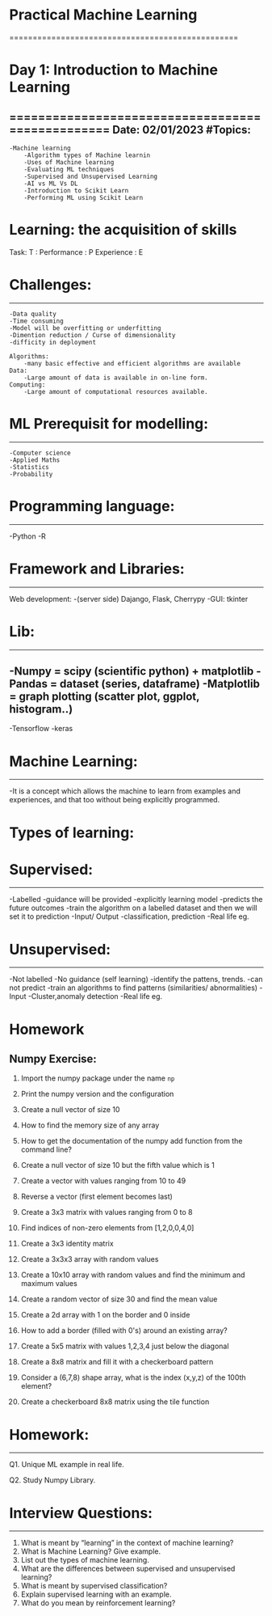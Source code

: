 # Practical Machine Learning 
=================================================
# Day 1: Introduction to Machine Learning
=================================================
Date: 02/01/2023
#Topics:
------------------
	-Machine learning
		-Algorithm types of Machine learnin
		-Uses of Machine learning 
		-Evaluating ML techniques 			
		-Supervised and Unsupervised Learning 
		-AI vs ML Vs DL
		-Introduction to Scikit Learn 
		-Performing ML using Scikit Learn 


# Learning: the acquisition of skills

   Task: T :
   Performance : P
   Experience : E

# Challenges:
-----------------

    -Data quality
    -Time consuming
    -Model will be overfitting or underfitting
    -Dimention reduction / Curse of dimensionality
    -difficity in deployment

    Algorithms: 
        -many basic effective and efficient algorithms are available
    Data:
        -Large amount of data is available in on-line form.
    Computing:
        -Large amount of computational resources available.

# ML Prerequisit for modelling:
------------------------------
    -Computer science
    -Applied Maths
    -Statistics
    -Probability

# Programming language:
------------------------
  -Python
  -R

# Framework and Libraries:
-------------------------
  Web development:
  -(server side) Dajango, Flask, Cherrypy
  -GUI: tkinter

# Lib:
------
  -Numpy = scipy (scientific python) + matplotlib
  -Pandas = dataset (series, dataframe)
  -Matplotlib = graph plotting (scatter plot, ggplot, histogram..)
  --------------
  -Tensorflow
  -keras


# Machine Learning: 
-----------------
  -It is a concept which allows the machine to learn from examples 
  and experiences, and that too without being explicitly programmed.

# Types of learning:

# Supervised:
-----------------
  -Labelled
  -guidance will be provided
  -explicitly learning model
  -predicts the future outcomes
  -train the algorithm on a labelled dataset 
  and then we will set it to prediction
  -Input/ Output
  -classification, prediction
  -Real life eg.

# Unsupervised:
------------------------
  -Not labelled
  -No guidance (self learning)
  -identify the pattens, trends.
  -can not predict 
  -train an algorithms to find patterns
  (similarities/ abnormalities)
  -Input
  -Cluster,anomaly detection
  -Real life eg.


# Homework 

## Numpy Exercise:

 1. Import the numpy package under the name `np` 

 2. Print the numpy version and the configuration 

 3. Create a null vector of size 10 

 4. How to find the memory size of any array 

 5. How to get the documentation of the numpy add function from the command line? 

 6. Create a null vector of size 10 but the fifth value which is 1 

 7. Create a vector with values ranging from 10 to 49 

 8. Reverse a vector (first element becomes last) 

 9. Create a 3x3 matrix with values ranging from 0 to 8 

 10. Find indices of non-zero elements from [1,2,0,0,4,0] 

 11. Create a 3x3 identity matrix 

 12. Create a 3x3x3 array with random values 

 13. Create a 10x10 array with random values and find the minimum and maximum values 

 14. Create a random vector of size 30 and find the mean value 

 15. Create a 2d array with 1 on the border and 0 inside 

 16. How to add a border (filled with 0's) around an existing array? 

 17. Create a 5x5 matrix with values 1,2,3,4 just below the diagonal 

 18. Create a 8x8 matrix and fill it with a checkerboard pattern 
 
 19. Consider a (6,7,8) shape array, what is the index (x,y,z) of the 100th element? 
 
 20. Create a checkerboard 8x8 matrix using the tile function 


# Homework:
-------------
  Q1. Unique ML example in real life.
  
  Q2. Study Numpy Library.

# Interview Questions:
---------------------
  1. What is meant by “learning” in the context of machine learning?
  2. What is Machine Learning? Give example.
  3. List out the types of machine learning.
  4. What are the differences between supervised and unsupervised learning?
  5. What is meant by supervised classification?
  6. Explain supervised learning with an example.
  7. What do you mean by reinforcement learning?
